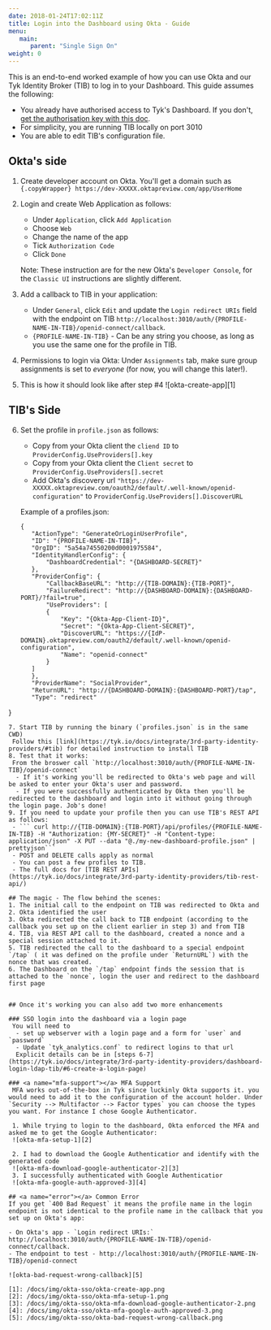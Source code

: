 ```yaml
---
date: 2018-01-24T17:02:11Z
title: Login into the Dashboard using Okta - Guide
menu:
   main:
      parent: "Single Sign On"
weight: 0
---
```



This is an end-to-end worked example of how you can use Okta and our Tyk Identity Broker (TIB) to log in to your Dashboard.
This guide assumes the following:
- You already have authorised access to Tyk's Dashboard. If you don't, [get the authorisation key with this doc](https://tyk.io/docs/security/dashboard/create-users/#a-name-with-api-a-create-a-dashboard-user-with-the-api).
- For simplicity, you are running TIB locally on port 3010
- You are able to edit TIB's configuration file.


## Okta's side
1. Create developer account on Okta.
   You'll get a domain such as `{.copyWrapper} https://dev-XXXXX.oktapreview.com/app/UserHome`
2. Login and create Web Application as follows:
   - Under `Application`, click `Add Application`
   - Choose `Web`
   - Change the name of the app
   - Tick `Authorization Code`
   - Click `Done`

    Note: These instruction are for the new Okta's `Developer Console`, for the `Classic UI` instructions are slightly different.


3. Add a callback to TIB in your application:
   - Under `General`, click `Edit` and update the `Login redirect URIs` field with the endpoint on TIB `http://localhost:3010/auth/{PROFILE-NAME-IN-TIB}/openid-connect/callback`.
   - `{PROFILE-NAME-IN-TIB}` - Can be any string you choose, as long as you use the same one for the profile in TIB.

4. Permissions to login via Okta:
   Under `Assignments` tab, make sure group assignments is set to *everyone* (for now, you will change this later!).

5. This is how it should look like after step #4
   ![okta-create-app][1]
## TIB's Side
6. Set the profile in `profile.json` as follows:
   - Copy from your Okta client the `cliend ID`     to `ProviderConfig.UseProviders[].key`
   - Copy from your Okta client the `Client secret` to `ProviderConfig.UseProviders[].secret`
   - Add Okta's discovery url `"https://dev-XXXXX.oktapreview.com/oauth2/default/.well-known/openid-configuration"` to `ProviderConfig.UseProviders[].DiscoverURL`

   Example of a profiles.json:
   ```{.copyWrapper}
   {
      "ActionType": "GenerateOrLoginUserProfile",
      "ID": "{PROFILE-NAME-IN-TIB}",
      "OrgID": "5a54a74550200d0001975584",
      "IdentityHandlerConfig": {
          "DashboardCredential": "{DASHBOARD-SECRET}"
      },
      "ProviderConfig": {
          "CallbackBaseURL": "http://{TIB-DOMAIN}:{TIB-PORT}",
          "FailureRedirect": "http://{DASHBOARD-DOMAIN}:{DASHBOARD-PORT}/?fail=true",
          "UseProviders": [
          {
              "Key": "{Okta-App-Client-ID}",
              "Secret": "{Okta-App-Client-SECRET}",
              "DiscoverURL": "https://{IdP-DOMAIN}.oktapreview.com/oauth2/default/.well-known/openid-configuration",
              "Name": "openid-connect"
          }
      ]
      },
      "ProviderName": "SocialProvider",
      "ReturnURL": "http://{DASHBOARD-DOMAIN}:{DASHBOARD-PORT}/tap",
      "Type": "redirect"
  }
  ```
7. Start TIB by running the binary (`profiles.json` is in the same CWD)
   Follow this [link](https://tyk.io/docs/integrate/3rd-party-identity-providers/#tib) for detailed instruction to install TIB
8. Test that it works:
   From the broswer call `http://localhost:3010/auth/{PROFILE-NAME-IN-TIB}/openid-connect`
    - If it's working you'll be redirected to Okta's web page and will be asked to enter your Okta's user and password.
    - If you were successfully authenticated by Okta then you'll be redirected to the dashboard and login into it without going through the login page. Job's done!
9. If you need to update your profile then you can use TIB's REST API as follows:
   - ``` curl http://{TIB-DOMAIN}:{TIB-PORT}/api/profiles/{PROFILE-NAME-IN-TIB} -H "Authorization: {MY-SECRET}" -H "Content-type: application/json" -X PUT --data "@./my-new-dashboard-profile.json" | prettyjson```
   - POST and DELETE calls apply as normal
   - You can post a few profiles to TIB.
   - The full docs for [TIB REST APIs](https://tyk.io/docs/integrate/3rd-party-identity-providers/tib-rest-api/)

## The magic - The flow behind the scenes:
 1. The initial call to the endpoint on TIB was redirected to Okta and
 2. Okta identified the user
 3. Okta redirected the call back to TIB endpoint (according to the callback you set up on the client earlier in step 3) and from TIB
 4. TIB, via REST API call to the dashboard, created a nonce and a special session attached to it.
 5. TIB redirected the call to the dashboard to a special endpoint `/tap` ( it was defined on the profile under `ReturnURL`) with the nonce that was created.
 6. The Dashboard on the `/tap` endpoint finds the session that is attached to the `nonce`, login the user and redirect to the dashboard first page


## Once it's working you can also add two more enhancements

### SSO login into the dashboard via a login page
   You will need to
	- set up webserver with a login page and a form for `user` and `password`
	- Update `tyk_analytics.conf` to redirect logins to that url
    Explicit details can be in [steps 6-7](https://tyk.io/docs/integrate/3rd-party-identity-providers/dashboard-login-ldap-tib/#6-create-a-login-page)

### <a name="mfa-support"></a> MFA Support
   MFA works out-of-the-box in Tyk since luckinly Okta supports it. you would need to add it to the configuration of the account holder. Under `Security --> Multifactor --> Factor types` you can choose the types you want. For instance I chose Google Authenticator.

   1. While trying to login to the dashboard, Okta enforced the MFA and asked me to get the Google Authenticator:
   ![okta-mfa-setup-1][2]

   2. I had to download the Google Authenticatior and identify with the generated code
   ![okta-mfa-download-google-authenticator-2][3]
   3. I successfully authenticated with Google Authenticatior
   ![okta-mfa-google-auth-approved-3][4]

## <a name="error"></a> Common Error
If you get `400 Bad Request` it means the profile name in the login endpoint is not identical to the profile name in the callback that you set up on Okta's app:

- On Okta's app - `Login redirect URIs:` http://localhost:3010/auth/{PROFILE-NAME-IN-TIB}/openid-connect/callback.
- The endpoint to test - http://localhost:3010/auth/{PROFILE-NAME-IN-TIB}/openid-connect

![okta-bad-request-wrong-callback][5]

[1]: /docs/img/okta-sso/okta-create-app.png
[2]: /docs/img/okta-sso/okta-mfa-setup-1.png
[3]: /docs/img/okta-sso/okta-mfa-download-google-authenticator-2.png
[4]: /docs/img/okta-sso/okta-mfa-google-auth-approved-3.png
[5]: /docs/img/okta-sso/okta-bad-request-wrong-callback.png
